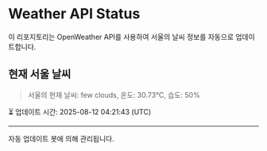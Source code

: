 
# Weather API Status

이 리포지토리는 OpenWeather API를 사용하여 서울의 날씨 정보를 자동으로 업데이트합니다.

## 현재 서울 날씨
> 서울의 현재 날씨: few clouds, 온도: 30.73°C, 습도: 50%

⏳ 업데이트 시간: 2025-08-12 04:21:43 (UTC)

---
자동 업데이트 봇에 의해 관리됩니다.
